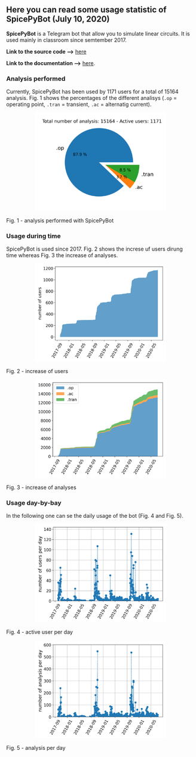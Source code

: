 ## Here you can read some usage statistic of SpicePyBot (July 10, 2020)

**SpicePyBot** is a Telegram bot that allow you to simulate linear circuits. It is used mainly in classroom since semtember 2017.

**Link to the source code -->** [here](https://github.com/giaccone/SpicePyBot)

**Link to the documentation -->** [here](https://github.com/giaccone/SpicePyBot/wiki).


### Analysis performed
Currently, SpicePyBot has been used by 1171 users for a total of 15164 analysis. Fig. 1 shows the percentages of the different analisys (`.op` = operating point, `.tran` = transient, `.ac` = alternatig current).

<p align="center">
<img src="./img/fig4_Analysis_percentage.png" width="350">

Fig. 1 - analysis performed with SpicePyBot
</p>

### Usage during time
SpicePyBot is used since 2017. Fig. 2 shows the increse uf users dirung time whereas Fig. 3 the increase of analyses.

<p align="center">
<img src="./img/fig3_Stacked_bar_user.png" width="350">

Fig. 2 - increase of users
</p>

<p align="center">
<img src="./img/fig6_Stack_plot.png" width="350">

Fig. 3 - increase of analyses
</p>

### Usage day-by-bay
In the following one can se the daily usage of the bot (Fig. 4 and Fig. 5).

<p align="center">
<img src="./img/fig2_Users_per_day.png" width="350">

Fig. 4 - active user per day
</p>

<p align="center">
<img src="./img/fig1_Analysis_per_day.png" width="350">

Fig. 5 - analysis per day
</p>
